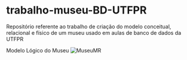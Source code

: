 # trabalho-museu-BD-UTFPR
Repositório referente ao trabalho de criação do modelo conceitual, relacional e físico de um museu usado em aulas de banco de dados da UTFPR


Modelo Lógico do Museu
![MuseuMR](https://github.com/IgorEdu/trabalho-museu-BD-UTFPR/assets/58266987/1b2c19bd-fbd8-4203-b6eb-dc526ed028ca)
